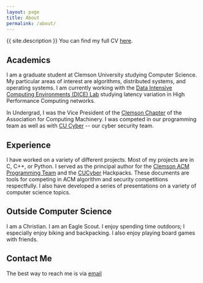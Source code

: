 ```yaml
---
layout: page
title: About
permalink: /about/
---
```


{{ site.description }}
You can find my full CV [here][cv].

Academics
---------

I am a graduate student at Clemson University studying Computer Science.
My particular areas of interest are algorithms, distributed systems, and operating systems.
I am currently working with the [Data Intensive Computing Environments (DICE) Lab][dice] studying latency variation in High Performance Computing networks.

In Undergrad, I was the Vice President of the [Clemson Chapter][clemsonacm] of the Association for Computing Machinery.
I was competed in our programming team as well as with [CU Cyber][cucyber] -- our cyber security team.  

Experience
----------

I have worked on a variety of different projects.
Most of my projects are in C, C++, or Python.
I served as the principal author for the [Clemson ACM Programming Team][acm-hp] and the [CUCyber][cyber-hp] Hackpacks.
These documents are tools for competing in ACM algorithm and security competitions respectfully.
I also have developed a series of presentations on a variety of computer science topics.


Outside Computer Science
------------------------

I am a Christian.
I am an Eagle Scout.
I enjoy spending time outdoors; I especially enjoy biking and backpacking.
I also enjoy playing board games with friends.

Contact Me
--------

The best way to reach me is via [email][email]

[cv]: {{site.url}}/static/cv.pdf
[clemsonacm]: https://www.cs.clemson.edu/acm
[dice]: https://www.cs.clemson.edu/dice
[cucyber]: https://cucyber.net
[acm-hp]: https://github.com/clemsonacm/hackpack
[cyber-hp]: https://github.com/cucyber/defense-hackpack
[email]: mailto:{{site.email}}
